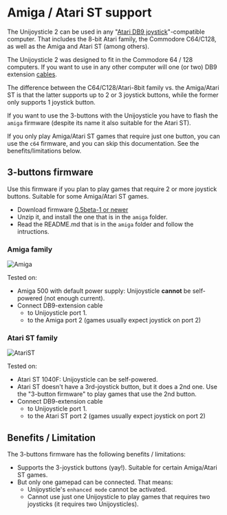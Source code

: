 # Amiga / Atari ST support

The Unijoysticle 2 can be used in any "[Atari DB9 joystick][db9]"-compatible computer.
That includes the 8-bit Atari family, the Commodore C64/C128, as well as the
Amiga and Atari ST (among others).

The Unijoysticle 2 was designed to fit in the Commodore 64 / 128 computers. If you
want to use in any other computer will one (or two) DB9 extension [cables][cable].

The difference between the C64/C128/Atari-8bit family vs. the Amiga/Atari ST
is that the latter supports up to 2 or 3 joystick buttons, while the former only
supports 1 joystick button.

If you want to use the 3-buttons with the Unijoysticle you have to flash the
`amiga` firmware (despite its name it also suitable for the Atari ST).

If you only play Amiga/Atari ST games that require just one button, you can use the
`c64` firmware, and you can skip this documentation.
See the benefits/limitations below.

[db9]: http://wiki.icomp.de/wiki/DB9-Joystick
[cable]: https://www.aliexpress.com/item/33012270252.html?spm=a2g0s.9042311.0.0.74394c4diOD0iB

## 3-buttons firmware

Use this firmware if you plan to play games that require 2 or more joystick buttons.
Suitable for some Amiga/Atari ST games.

* Download firmware [0.5beta-1 or newer][firmware]
* Unzip it, and install the one that is in the `amiga` folder.
* Read the README.md that is in the `amiga` folder and follow the intructions.

[firmware]: https://github.com/ricardoquesada/unijoysticle2/releases

### Amiga family

![Amiga](https://lh3.googleusercontent.com/lsG9gSNVQxaz8YUH3pqvO3SJ5bC_KX_t5G5ELI2jOsepYODRma7IoazxTutNzX-ChzpyysxyXTaWImN30KlCfQY0BiwCb6ogWADzXNHZKD5IcnvG-i_wIANtQdj0_y9CNRPmcVPay28=-no)

Tested on:

* Amiga 500 with default power supply: Unijoysticle **cannot** be self-powered (not enough current).
* Connect DB9-extension cable
  * to Unijoysticle port 1.
  * to the Amiga port 2 (games usually expect joystick on port 2)

### Atari ST family

![AtariST](https://lh3.googleusercontent.com/HxxVCTN8gu6_5pXb_-dOB03FHvW7EcrazyEUyamJZzMliLzYk8RO82HYK8qtF9C5LQ1qz72myjmpceX8-OAvg2W_CrR0xp8GzzVGmsROG6su5RE19rlv2wdwLUGc2Y_dkCSxHFDfVPQ=-no)

Tested on:

* Atari ST 1040F: Unijoysticle can be self-powered.
* Atari ST doesn't have a 3rd-joystick button, but it does a 2nd one.
  Use the "3-button firmware" to play games that use the 2nd button.
* Connect DB9-extension cable
  * to Unijoysticle port 1.
  * to the Atari ST port 2 (games usually expect joystick on port 2)

## Benefits / Limitation

The 3-buttons firmware has the following benefits / limitations:

* Supports the 3-joystick buttons (yay!). Suitable for certain Amiga/Atari ST games.
* But only one gamepad can be connected. That means:
  * Unijoysticle's `enhanced mode` cannot be activated.
  * Cannot use just one Unijoysticle to play games that requires two joysticks
    (it requires two Unijoysticles).
